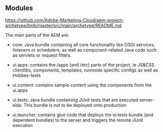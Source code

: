 ## Modules

https://github.com/Adobe-Marketing-Cloud/aem-project-archetype/blob/master/src/main/archetype/README.md

The main parts of the AEM  are:

* core: Java bundle containing all core functionality like OSGi services, listeners or schedulers, as well as component-related Java code such as servlets or request filters.

* ui.apps: contains the /apps (and /etc) parts of the project, ie JS&CSS clientlibs, components, templates, runmode specific configs as well as Hobbes-tests

* ui.content: contains sample content using the components from the ui.apps

* ui.tests: Java bundle containing JUnit tests that are executed server-side. This bundle is not to be deployed onto production.

* ui.launcher: contains glue code that deploys the ui.tests bundle (and dependent bundles) to the server and triggers the remote JUnit execution

